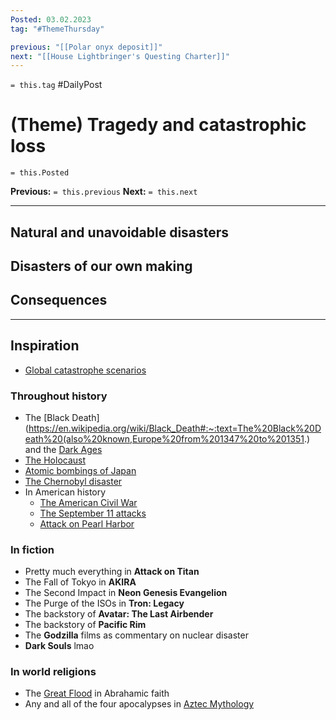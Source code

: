 ```yaml
---
Posted: 03.02.2023
tag: "#ThemeThursday"

previous: "[[Polar onyx deposit]]"
next: "[[House Lightbringer's Questing Charter]]"
---
```

`= this.tag` #DailyPost 
# (Theme) Tragedy and catastrophic loss
`= this.Posted`

**Previous:** `= this.previous`
**Next:** `= this.next`

---

## Natural and unavoidable disasters

## Disasters of our own making

## Consequences

---

## Inspiration
- [Global catastrophe scenarios](https://en.wikipedia.org/wiki/Global_catastrophe_scenarios)

### Throughout history
- The [Black Death](https://en.wikipedia.org/wiki/Black_Death#:~:text=The%20Black%20Death%20(also%20known,Europe%20from%201347%20to%201351.) and the [Dark Ages](https://en.wikipedia.org/wiki/Dark_Ages_(historiography))
- [The Holocaust](https://en.wikipedia.org/wiki/The_Holocaust)
- [Atomic bombings of Japan](https://en.wikipedia.org/wiki/Atomic_bombings_of_Hiroshima_and_Nagasaki#:~:text=The%20two%20bombings%20killed%20between,declaration%20of%20war%20against%20Japan.)
- [The Chernobyl disaster](https://en.wikipedia.org/wiki/Chernobyl_disaster)
- In American history
	- [The American Civil War](https://en.wikipedia.org/wiki/American_Civil_War)
	- [The September 11 attacks](https://en.wikipedia.org/wiki/September_11_attacks)
	- [Attack on Pearl Harbor](https://en.wikipedia.org/wiki/Attack_on_Pearl_Harbor)

### In fiction
- Pretty much everything in **Attack on Titan**
- The Fall of Tokyo in **AKIRA**
- The Second Impact in **Neon Genesis Evangelion**
- The Purge of the ISOs in **Tron: Legacy**
- The backstory of **Avatar: The Last Airbender**
- The backstory of **Pacific Rim**
- The **Godzilla** films as commentary on nuclear disaster
- **Dark Souls** lmao

### In world religions
- The [Great Flood]() in Abrahamic faith
- Any and all of the four apocalypses in [Aztec Mythology]()